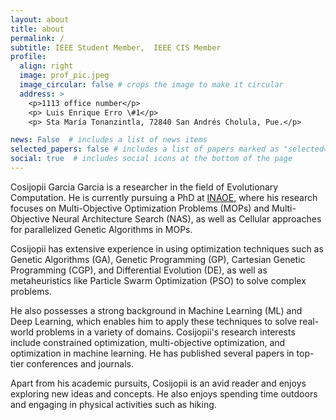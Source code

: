 ```yaml
---
layout: about
title: about
permalink: /
subtitle: IEEE Student Member,  IEEE CIS Member
profile:
  align: right
  image: prof_pic.jpeg
  image_circular: false # crops the image to make it circular
  address: >
    <p>1113 office number</p>
    <p> Luis Enrique Erro \#1</p>
    <p> Sta María Tonanzintla, 72840 San Andrés Cholula, Pue.</p>

news: False  # includes a list of news items
selected_papers: false # includes a list of papers marked as "selected={true}"
social: true  # includes social icons at the bottom of the page
---
```


Cosijopii Garcia Garcia is a researcher in the field of Evolutionary Computation. He is currently pursuing a PhD at [INAOE]("https://www.inaoep.mx/), where his research focuses on Multi-Objective Optimization Problems (MOPs) and Multi-Objective Neural Architecture Search (NAS), as well as Cellular approaches for parallelized Genetic Algorithms in MOPs.

Cosijopii has extensive experience in using optimization techniques such as Genetic Algorithms (GA), Genetic Programming (GP), Cartesian Genetic Programming (CGP), and Differential Evolution (DE), as well as metaheuristics like Particle Swarm Optimization (PSO) to solve complex problems.

He also possesses a strong background in Machine Learning (ML) and Deep Learning, which enables him to apply these techniques to solve real-world problems in a variety of domains. Cosijopii's research interests include constrained optimization, multi-objective optimization, and optimization in machine learning. He has published several papers in top-tier conferences and journals.

Apart from his academic pursuits, Cosijopii is an avid reader and enjoys exploring new ideas and concepts. He also enjoys spending time outdoors and engaging in physical activities such as hiking.


